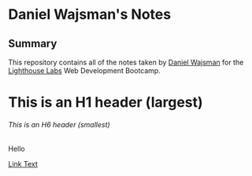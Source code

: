 # Daniel Wajsman's Notes

## Summary 

This repository contains all of the notes taken by [Daniel Wajsman](https://github.com/dwajsman) for the [Lighthouse Labs](http://www.lighthouselabs.ca) Web Development Bootcamp.




# This is an H1 header (largest)
###### This is an H6 header (smallest)

Hello

[Link Text](http://www.cnn.com)